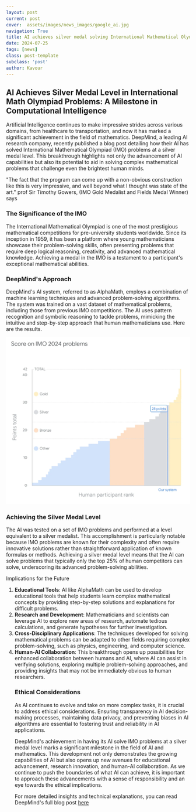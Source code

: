 ```yaml
---
layout: post
current: post
cover:  assets/images/news_images/google_ai.jpg
navigation: True
title: AI achieves silver medal solving International Mathematical Olympiad problems
date: 2024-07-25
tags: [news]
class: post-template
subclass: 'post'
author: Kavour
---
```


<h2>AI Achieves Silver Medal Level in International Math Olympiad Problems: A Milestone in Computational Intelligence</h2>

<p>Artificial Intelligence continues to make impressive strides across various domains, from healthcare to transportation, and now it has marked a significant achievement in the field of mathematics. DeepMind, a leading AI research company, recently published a blog post detailing how their AI has solved International Mathematical Olympiad (IMO) problems at a silver medal level. This breakthrough highlights not only the advancement of AI capabilities but also its potential to aid in solving complex mathematical problems that challenge even the brightest human minds.</p>


<p>"The fact that the program can come up with a non-obvious construction like this is very impressive, and well beyond what I thought was state of the art." prof Sir Timothy Gowers, (IMO Gold Medalist and Fields Medal Winner) says</p>


<h3>The Significance of the IMO</h3>

<p>The International Mathematical Olympiad is one of the most prestigious mathematical competitions for pre-university students worldwide. Since its inception in 1959, it has been a platform where young mathematicians showcase their problem-solving skills, often presenting problems that require deep logical reasoning, creativity, and advanced mathematical knowledge. Achieving a medal in the IMO is a testament to a participant's exceptional mathematical abilities.</p>

<h3>DeepMind's Approach</h3>

<p>DeepMind's AI system, referred to as AlphaMath, employs a combination of machine learning techniques and advanced problem-solving algorithms. The system was trained on a vast dataset of mathematical problems, including those from previous IMO competitions. The AI uses pattern recognition and symbolic reasoning to tackle problems, mimicking the intuitive and step-by-step approach that human mathematicians use. Here are the results.</p>

<img src="assets/images/AIMathematicsCompSIlver.png">

<h3>Achieving the Silver Medal Level</h3>

<p>The AI was tested on a set of IMO problems and performed at a level equivalent to a silver medalist. This accomplishment is particularly notable because IMO problems are known for their complexity and often require innovative solutions rather than straightforward application of known formulas or methods. Achieving a silver medal level means that the AI can solve problems that typically only the top 25% of human competitors can solve, underscoring its advanced problem-solving abilities.</p>

<h>Implications for the Future</h3>

<p><ol>
<li> <strong>Educational Tools</strong>: AI like AlphaMath can be used to develop educational tools that help students learn complex mathematical concepts by providing step-by-step solutions and explanations for difficult problems.</li>
<li> <strong>Research and Development</strong>: Mathematicians and scientists can leverage AI to explore new areas of research, automate tedious calculations, and generate hypotheses for further investigation.</li>
<li> <strong>Cross-Disciplinary Applications</strong>: The techniques developed for solving mathematical problems can be adapted to other fields requiring complex problem-solving, such as physics, engineering, and computer science.</li>
<li> <strong>Human-AI Collaboration</strong>: This breakthrough opens up possibilities for enhanced collaboration between humans and AI, where AI can assist in verifying solutions, exploring multiple problem-solving approaches, and providing insights that may not be immediately obvious to human researchers.</li></p>

<h3>Ethical Considerations</h3>

<p>As AI continues to evolve and take on more complex tasks, it is crucial to address ethical considerations. Ensuring transparency in AI decision-making processes, maintaining data privacy, and preventing biases in AI algorithms are essential to fostering trust and reliability in AI applications.</p>

<p>DeepMind's achievement in having its AI solve IMO problems at a silver medal level marks a significant milestone in the field of AI and mathematics. This development not only demonstrates the growing capabilities of AI but also opens up new avenues for educational advancement, research innovation, and human-AI collaboration. As we continue to push the boundaries of what AI can achieve, it is important to approach these advancements with a sense of responsibility and an eye towards the ethical implications.</p>

<p>For more detailed insights and technical explanations, you can read DeepMind's full blog post <a href='https://deepmind.google/discover/blog/ai-solves-imo-problems-at-silver-medal-level/'> here </a></p>